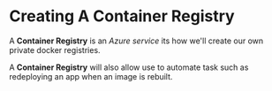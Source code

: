 # Creating A Container Registry

A **Container Registry** is an *Azure service* its how we'll create our own private docker registries.

A **Container Registry** will also allow use to automate task such as redeploying an app when an image is rebuilt.


